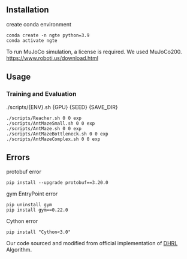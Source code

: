 ## Installation
create conda environment
```
conda create -n ngte python=3.9
conda activate ngte
```

To run MuJoCo simulation, a license is required. We used MuJoCo200.
https://www.roboti.us/download.html

## Usage
### Training and Evaluation
./scripts/{ENV}.sh {GPU} {SEED} {SAVE_DIR}
```
./scripts/Reacher.sh 0 0 exp
./scripts/AntMazeSmall.sh 0 0 exp
./scripts/AntMaze.sh 0 0 exp
./scripts/AntMazeBottleneck.sh 0 0 exp
./scripts/AntMazeComplex.sh 0 0 exp
```

## Errors

protobuf error

```
pip install --upgrade protobuf==3.20.0
```

gym EntryPoint error

```
pip uninstall gym
pip install gym==0.22.0
```

Cython error
```
pip install "Cython<3.0"
```


Our code sourced and modified from official implementation of [DHRL](https://github.com/jayLEE0301/dhrl_official/tree/main/DHRL) Algorithm.
